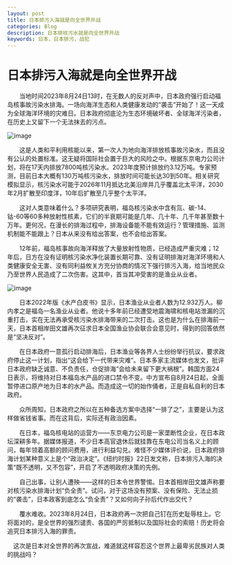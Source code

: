 ```yaml
---
layout: post
title: 日本排污入海就是向全世界开战
categories: Blog
description: 日本排核污水就是向全世界开战
keywords: 日本，日本排污，战犯
---
```


# 日本排污入海就是向全世界开战

　　当地时间2023年8月24日13时，在无数人的反对声中，日本政府强行启动福岛核事故污染水排海。一场向海洋生态和人类健康发动的“袭击”开始了！这一天成为全球海洋环境的灾难日。日本政府彻底沦为生态环境破坏者、全球海洋污染者，在历史上又留下一个无法抹去的污点。

![image](https://github.com/weakchen007/aiwv.github.io/assets/58799395/72dece08-83ae-4118-802c-201e09291e35)

　　这是人类和平利用核能以来，第一次人为地向海洋排放核事故污染水，而且没有公认的处置标准。这无疑将国际社会置于巨大的风险之中。根据东京电力公司计划，将在17天内排放7800吨核污染水。2023年度预计排放约3.12万吨。专家预测，目前日本大概有130万吨核污染水，排放时间可能长达30到50年。相关研究模拟显示，核污染水可能于2026年11月抵达北美沿岸并几乎覆盖北太平洋，2030年2月扩散至印度洋，10年后扩散至几乎整个太平洋。

　　这对人类意味着什么？多项研究表明，福岛核污染水中含有氚、碳-14、钴-60等60多种放射性核素，它们的半衰期可能是几年、几十年、几千年甚至数十万年。更何况，在漫长的排海过程中，排海设备能不能有效运行？管理措施、监测机制能不能跟上？日本从来没有给出答案，也不会给出答案。

　　12年前，福岛核事故向海洋释放了大量放射性物质，已经造成严重灾难；12年后，日方在没有证明核污染水净化装置长期可靠、没有证明排海对海洋环境和人类健康安全无害、没有同利益攸关方充分协商的情况下强行排污入海，给当地民众乃至世界人民造成了二次伤害。这其中，首当其冲受害的是渔业从业者。

![image](https://github.com/weakchen007/aiwv.github.io/assets/58799395/fb972b6f-7d5f-46f3-ad5b-13cdb8244ca0)

　　日本2022年版《水产白皮书》显示，日本渔业从业者人数为12.932万人。柳内孝之是福岛一名渔业从业者。他说十多年前已经遭受地震海啸和核电站泄漏的沉重打击，实在无法再承受核污染水排海带来的二次打击。这也是为什么在排海前一天，日本首相岸田文雄再次征求日本全国渔业协会联合会意见时，得到的回答依然是“坚决反对”。

　　在日本政府一意孤行启动排海后，日本渔业等各界人士纷纷举行抗议，要求政府停止这一计划，指出“这会给下一代带来灾难”。日本多家主流媒体也发文，批评日本政府缺乏诚意、不负责任，仓促排海“会给未来留下更大祸根”。韩国方面24日表示，将维持对日本福岛水产品的进口禁令不变。中方宣布自8月24日起，全面暂停进口原产地为日本的水产品。而造成这一切的始作俑者，正是自私自利的日本政府。

　　众所周知，日本政府之所以在五种备选方案中选择“一排了之”，主要是认为这样做省钱省事。而在这背后，实际还有政治因素。

　　在日本，福岛核电站的运营方——东京电力公司是一家垄断性企业，在日本政坛深耕多年。据媒体报道，不少日本高官退休后就挂靠在东电公司当名义上的顾问，每年领着高额的顾问费用，进行利益勾兑。难怪不少媒体评价说，日本政府排海计划某种意义上是个“政治决定”。《纽约时报》22日发文称，日本排污入海的决策“既不透明，又不包容”，开启了不透明政府决策的先例。

　　自己出事，让别人遭殃——这样的日本令世界警惕。日本首相岸田文雄声称要对核污染水排海计划“负全责”。试问，对于这场没有预案、没有保险、无法止损的“袭击”，日本政客到底怎么“负全责”？又如何向子孙后代作出交代？

　　覆水难收。2023年8月24日，日本政府再一次把自己钉在历史耻辱柱上。它将面对的，是全世界的强烈谴责、各国的严厉抵制以及国际社会的索赔！历史将会追究日本排污入海的罪责。
  
&ensp;&ensp;这次是日本对全世界的再次宣战，难道就这样容忍这个世界上最卑劣民族对人类的挑战吗？
